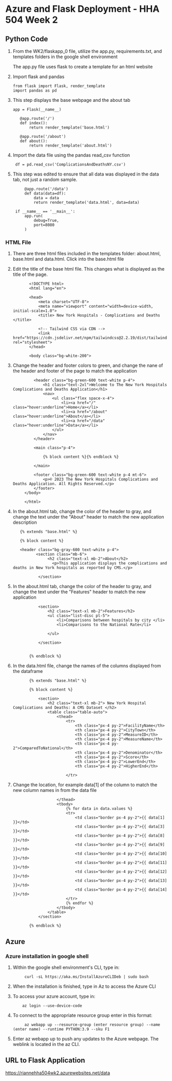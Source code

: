 # Azure and Flask Deployment - HHA 504 Week 2

## Python Code
1. From the WK2/flaskapp_0 file, utilize the app.py, requirements.txt, and templates folders in the google shell environment

   The app.py file uses flask to create a template for an html website
2. Import flask and pandas


       from flask import Flask, render_template
       import pandas as pd

3. This step displays the base webpage and the about tab

       app = Flask(__name__)

          @app.route('/')
          def index():
              return render_template('base.html')

          @app.route('/about')
          def about():
              return render_template('about.html')

4. Import the data file using the pandas read_csv function

        df = pd.read_csv('ComplicationsAndDeathsNY.csv')

5. This step was edited to ensure that all data was displayed in the data tab, not just a random sample.
       
            @app.route('/data')
            def data(data=df):
                data = data
                return render_template('data.html', data=data)

        if __name__ == '__main__':
            app.run(
                debug=True,
                port=8080
            )


### HTML File
1. There are three html files included in the templates folder: about.html, base.html and data.html. Click into the base.html file
2. Edit the title of the base html file. This changes what is displayed as the title of the page.

              <!DOCTYPE html>
              <html lang="en">

              <head>
                  <meta charset="UTF-8">
                  <meta name="viewport" content="width=device-width, initial-scale=1.0">
                  <title> New York Hospitals - Complications and Deaths </title>
    
                  <!-- Tailwind CSS via CDN -->
                  <link href="https://cdn.jsdelivr.net/npm/tailwindcss@2.2.19/dist/tailwind.min.css" rel="stylesheet">
              </head>

              <body class="bg-white-200">


  3. Change the header and footer colors to green, and change the nane of the header and footer of the page to match the application

                  <header class="bg-green-600 text-white p-4">
                      <h1 class="text-2xl">Welcome to The New York Hospitals Complications and Deaths Application</h1>
                      <nav>
                          <ul class="flex space-x-4">
                              <li><a href="/" class="hover:underline">Home</a></li>
                              <li><a href="/about" class="hover:underline">About</a></li>
                              <li><a href="/data" class="hover:underline">Data</a></li>
                          </ul>
                      </nav>
                  </header>

                  <main class="p-4">

                      {% block content %}{% endblock %}

                  </main>

                  <footer class="bg-green-600 text-white p-4 mt-6">
                      <p>© 2023 The New York Hospitals Complications and Deaths Application. All Rights Reserved.</p>
                  </footer>
              </body>

              </html>


4. In the about.html tab, change the color of the header to gray, and change the text under the "About" header to match the new application description

          {% extends "base.html" %} 

          {% block content %}

          <header class="bg-gray-600 text-white p-4">
                 <section class="mb-6">
                      <h2 class="text-xl mb-2">About</h2>
                        <p>This application displays the complications and deaths in New York hospitals as reported by CMS.</p>
    
                  </section>


5. In the about.html tab, change the color of the header to gray, and change the text under the "Features" header to match the new application

                  <section>
                      <h2 class="text-xl mb-2">Features</h2>
                      <ul class="list-disc pl-5">
                          <li>Comparisons between hospitals by city </li>
                          <li>Comparisons to the National Rate</li>

                      </ul>
   
                  </section>
       

              {% endblock %}

6. In the data.html file, change the names of the columns displayed from the dataframe

              {% extends "base.html" %} 

              {% block content %}

                  <section>
                      <h2 class="text-xl mb-2"> New York Hospital Complications and Deaths: A CMS Dataset </h2>
                      <table class="table-auto">
                          <thead>
                              <tr>
                                  <th class="px-4 py-2">FacilityName</th>
                                  <th class="px-4 py-2">CityTown</th>
                                  <th class="px-4 py-2">MeasureID</th>
                                  <th class="px-4 py-2">MeasureName</th>
                                  <th class="px-4 py-2">ComparedToNational</th>
                                  <th class="px-4 py-2">Denominator</th>
                                  <th class="px-4 py-2">Score</th>
                                  <th class="px-4 py-2">LowerEnd</th>
                                  <th class="px-4 py-2">HigherEnd</th>

                              </tr>

7. Change the location, for example data[1] of the column to match the new column names in from the data file
                
                          </thead>
                          <tbody>
                              {% for data in data.values %}
                              <tr>
                                  <td class="border px-4 py-2">{{ data[1] }}</td>
                                  <td class="border px-4 py-2">{{ data[3] }}</td>
                                  <td class="border px-4 py-2">{{ data[8] }}</td>
                                  <td class="border px-4 py-2">{{ data[9] }}</td>
                                  <td class="border px-4 py-2">{{ data[10] }}</td>
                                  <td class="border px-4 py-2">{{ data[11] }}</td>
                                  <td class="border px-4 py-2">{{ data[12] }}</td>
                                  <td class="border px-4 py-2">{{ data[13] }}</td>
                                  <td class="border px-4 py-2">{{ data[14] }}</td>
                              </tr>
                              {% endfor %}
                          </tbody>
                      </table>
                  </section>

              {% endblock %}
   


## Azure
### Azure installation in google shell
1. Within the google shell environment's CLI, type in:

            curl -sL https://aka.ms/InstallAzureCLIDeb | sudo bash

2. When the installation is finished, type in Az to access the Azure CLI
3. To access your azure account, type in:


           az login --use-device-code 

4. To connect to the appropriate resource group enter in this format:

            az webapp up --resource-group (enter resource group) --name (enter name) --runtime PYTHON:3.9 --sku F1

5. Enter az webapp up to push any updates to the Azure webpage. The weblink is located in the az CLI.

## URL to Flask Application
https://riannehha504wk2.azurewebsites.net/data
